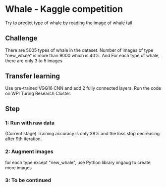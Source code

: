 # Whale - Kaggle competition
Try to predict type of whale by reading the image of whale tail
## Challenge
There are 5005 types of whale in the dataset. Number of images of type "new_whale" is more than 9000 which is 40%. And For each type of whale, there are only 3 to 5 images

## Transfer learning
Use pre-trained VGG16 CNN and add 2 fully connected layers.
Run the code on WPI Turing Research Cluster.

## Step
### 1: Run with raw data 
(Current stage) Training accuracy is only 38% and the loss stop decreasing after 9th iteration.
### 2: Augment images
for each type except "new_whale", use Python library imgaug to create more images
### 3: To be continued

